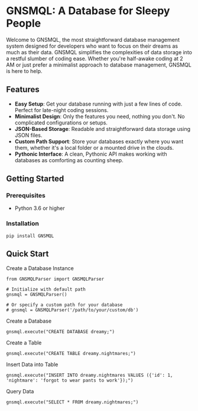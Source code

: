 # GNSMQL: A Database for Sleepy People

Welcome to GNSMQL, the most straightforward database management system designed for developers who want to focus on their dreams as much as their data. GNSMQL simplifies the complexities of data storage into a restful slumber of coding ease. Whether you're half-awake coding at 2 AM or just prefer a minimalist approach to database management, GNSMQL is here to help.

## Features

- **Easy Setup**: Get your database running with just a few lines of code. Perfect for late-night coding sessions.
- **Minimalist Design**: Only the features you need, nothing you don't. No complicated configurations or setups.
- **JSON-Based Storage**: Readable and straightforward data storage using JSON files.
- **Custom Path Support**: Store your databases exactly where you want them, whether it's a local folder or a mounted drive in the clouds.
- **Pythonic Interface**: A clean, Pythonic API makes working with databases as comforting as counting sheep.
## Getting Started
### Prerequisites
- Python 3.6 or higher

### Installation
```pip install GNSMQL```

## Quick Start
Create a Database Instance
```
from GNSMQLParser import GNSMQLParser

# Initialize with default path
gnsmql = GNSMQLParser()

# Or specify a custom path for your database
# gnsmql = GNSMQLParser('/path/to/your/custom/db')
```

Create a Database
```
gnsmql.execute("CREATE DATABASE dreamy;")
```
Create a Table
```
gnsmql.execute("CREATE TABLE dreamy.nightmares;")
```
Insert Data into Table
```
gnsmql.execute("INSERT INTO dreamy.nightmares VALUES ({'id': 1, 'nightmare': 'forgot to wear pants to work'});")
```
Query Data
```
gnsmql.execute("SELECT * FROM dreamy.nightmares;")
```